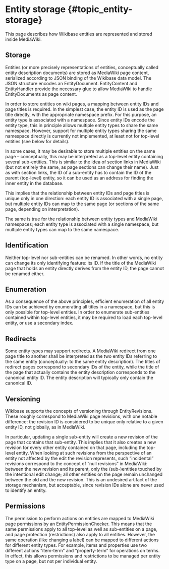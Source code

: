 # Entity storage {#topic_entity-storage}

This page describes how Wikibase entities are represented and stored inside MediaWiki.

## Storage

Entities (or more precisely representations of entities, conceptually called entity description documents) are stored as MediaWiki page content, serialized according to JSON binding of the Wikibase data model.
The JSON structure encodes an EntityDocument.
EntityContent and EntityHandler provide the necessary glue to allow MediaWiki to handle EntityDocuments as page content.

In order to store entities on wiki pages, a mapping between entity IDs and page titles is required.
In the simplest case, the entity ID is used as the page title directly, with the appropriate namespace prefix.
For this purpose, an entity type is associated with a namespace.
Since entity IDs encode the entity type, this in principle allows multiple entity types to share the same namespace.
However, support for multiple entity types sharing the same namespace directly is currently not implemented, at least not for top-level entities (see below for details).

In some cases, it may be desirable to store multiple entities on the same page – conceptually, this may be interpreted as a top-level entity containing several sub-entities.
This is similar to the idea of section links in MediaWiki (but not entirely the same, as page sections can change their name).
Just as with section links, the ID of a sub-entity has to contain the ID of the parent (top-level) entity, so it can be used as an address for finding the inner entity in the database.

This implies that the relationship between entity IDs and page titles is unique only in one direction: each entity ID is associated with a single page, but multiple entity IDs can map to the same page (or sections of the same page, depending on interpretation).

The same is true for the relationship between entity types and MediaWiki namespaces; each entity type is associated with a single namespace, but multiple entity types can map to the same namespace.

## Identification

Neither top-level nor sub-entities can be renamed.
In other words, no entity can change its only identifying feature: its ID.
If the title of the MediaWiki page that holds an entity directly derives from the entity ID, the page cannot be renamed either.

## Enumeration

As a consequence of the above principles, efficient enumeration of all entity IDs can be achieved by enumerating all titles in a namespace, but this is only possible for top-level entities.
In order to enumerate sub-entities contained within top-level entities, it may be required to load each top-level entity, or use a secondary index.

## Redirects

Some entity types may support redirects.
A MediaWiki redirect from one page title to another shall be interpreted as the two entity IDs referring to the same entity (conceptually: to the same entity description).
The titles of redirect pages correspond to secondary IDs of the entity, while the title of the page that actually contains the entity description corresponds to the canonical entity ID.
The entity description will typically only contain the canonical ID.

## Versioning

Wikibase supports the concepts of versioning through EntityRevisions.
These roughly correspond to MediaWiki page revisions, with one notable difference: the revision ID is considered to be unique only relative to a given entity ID, not globally, as in MediaWiki.

In particular, updating a single sub-entity will create a new revision of the page that contains that sub-entity.
This implies that it also creates a new revision for every other entity contained on that page, including the top-level entity.
When looking at such revisions from the perspective of an entity not affected by the edit the revision represents, such “incidental” revisions correspond to the concept of “null revisions” in MediaWiki: between the new revision and its parent, only the (sub-)entities touched by the intentional edit change; all other entities on the page remain unchanged between the old and the new revision.
This is an undesired artifact of the storage mechanism, but acceptable, since revision IDs alone are never used to identify an entity.

## Permissions

The permission to perform actions on entities are mapped to MediaWiki page permissions by an EntityPermissionChecker.
This means that the same permissions apply to all top-level as well as sub-entities on a page, and page protection (restrictions) also apply to all entities.
However, the same operation (like changing a label) can be mapped to different actions for different entity types.
For example, items and properties use two different actions “item-term” and “property-term” for operations on terms.
In effect, this allows permissions and restrictions to be managed per entity type on a page, but not per individual entity.
